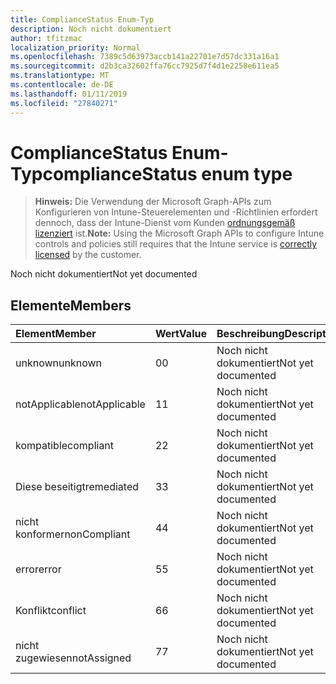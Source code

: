 ```yaml
---
title: ComplianceStatus Enum-Typ
description: Noch nicht dokumentiert
author: tfitzmac
localization_priority: Normal
ms.openlocfilehash: 7389c5d63973accb141a22701e7d57dc331a16a1
ms.sourcegitcommit: d2b3ca32602ffa76cc7925d7f4d1e2258e611ea5
ms.translationtype: MT
ms.contentlocale: de-DE
ms.lasthandoff: 01/11/2019
ms.locfileid: "27840271"
---
```

# <a name="compliancestatus-enum-type"></a><span data-ttu-id="b91f9-103">ComplianceStatus Enum-Typ</span><span class="sxs-lookup"><span data-stu-id="b91f9-103">complianceStatus enum type</span></span>

> <span data-ttu-id="b91f9-104">**Hinweis:** Die Verwendung der Microsoft Graph-APIs zum Konfigurieren von Intune-Steuerelementen und -Richtlinien erfordert dennoch, dass der Intune-Dienst vom Kunden [ordnungsgemäß lizenziert](https://go.microsoft.com/fwlink/?linkid=839381) ist.</span><span class="sxs-lookup"><span data-stu-id="b91f9-104">**Note:** Using the Microsoft Graph APIs to configure Intune controls and policies still requires that the Intune service is [correctly licensed](https://go.microsoft.com/fwlink/?linkid=839381) by the customer.</span></span>

<span data-ttu-id="b91f9-105">Noch nicht dokumentiert</span><span class="sxs-lookup"><span data-stu-id="b91f9-105">Not yet documented</span></span>
## <a name="members"></a><span data-ttu-id="b91f9-106">Elemente</span><span class="sxs-lookup"><span data-stu-id="b91f9-106">Members</span></span>
|<span data-ttu-id="b91f9-107">Element</span><span class="sxs-lookup"><span data-stu-id="b91f9-107">Member</span></span>|<span data-ttu-id="b91f9-108">Wert</span><span class="sxs-lookup"><span data-stu-id="b91f9-108">Value</span></span>|<span data-ttu-id="b91f9-109">Beschreibung</span><span class="sxs-lookup"><span data-stu-id="b91f9-109">Description</span></span>|
|:---|:---|:---|
|<span data-ttu-id="b91f9-110">unknown</span><span class="sxs-lookup"><span data-stu-id="b91f9-110">unknown</span></span>|<span data-ttu-id="b91f9-111">0</span><span class="sxs-lookup"><span data-stu-id="b91f9-111">0</span></span>|<span data-ttu-id="b91f9-112">Noch nicht dokumentiert</span><span class="sxs-lookup"><span data-stu-id="b91f9-112">Not yet documented</span></span>|
|<span data-ttu-id="b91f9-113">notApplicable</span><span class="sxs-lookup"><span data-stu-id="b91f9-113">notApplicable</span></span>|<span data-ttu-id="b91f9-114">1</span><span class="sxs-lookup"><span data-stu-id="b91f9-114">1</span></span>|<span data-ttu-id="b91f9-115">Noch nicht dokumentiert</span><span class="sxs-lookup"><span data-stu-id="b91f9-115">Not yet documented</span></span>|
|<span data-ttu-id="b91f9-116">kompatible</span><span class="sxs-lookup"><span data-stu-id="b91f9-116">compliant</span></span>|<span data-ttu-id="b91f9-117">2</span><span class="sxs-lookup"><span data-stu-id="b91f9-117">2</span></span>|<span data-ttu-id="b91f9-118">Noch nicht dokumentiert</span><span class="sxs-lookup"><span data-stu-id="b91f9-118">Not yet documented</span></span>|
|<span data-ttu-id="b91f9-119">Diese beseitigt</span><span class="sxs-lookup"><span data-stu-id="b91f9-119">remediated</span></span>|<span data-ttu-id="b91f9-120">3</span><span class="sxs-lookup"><span data-stu-id="b91f9-120">3</span></span>|<span data-ttu-id="b91f9-121">Noch nicht dokumentiert</span><span class="sxs-lookup"><span data-stu-id="b91f9-121">Not yet documented</span></span>|
|<span data-ttu-id="b91f9-122">nicht konformer</span><span class="sxs-lookup"><span data-stu-id="b91f9-122">nonCompliant</span></span>|<span data-ttu-id="b91f9-123">4</span><span class="sxs-lookup"><span data-stu-id="b91f9-123">4</span></span>|<span data-ttu-id="b91f9-124">Noch nicht dokumentiert</span><span class="sxs-lookup"><span data-stu-id="b91f9-124">Not yet documented</span></span>|
|<span data-ttu-id="b91f9-125">error</span><span class="sxs-lookup"><span data-stu-id="b91f9-125">error</span></span>|<span data-ttu-id="b91f9-126">5</span><span class="sxs-lookup"><span data-stu-id="b91f9-126">5</span></span>|<span data-ttu-id="b91f9-127">Noch nicht dokumentiert</span><span class="sxs-lookup"><span data-stu-id="b91f9-127">Not yet documented</span></span>|
|<span data-ttu-id="b91f9-128">Konflikt</span><span class="sxs-lookup"><span data-stu-id="b91f9-128">conflict</span></span>|<span data-ttu-id="b91f9-129">6</span><span class="sxs-lookup"><span data-stu-id="b91f9-129">6</span></span>|<span data-ttu-id="b91f9-130">Noch nicht dokumentiert</span><span class="sxs-lookup"><span data-stu-id="b91f9-130">Not yet documented</span></span>|
|<span data-ttu-id="b91f9-131">nicht zugewiesen</span><span class="sxs-lookup"><span data-stu-id="b91f9-131">notAssigned</span></span>|<span data-ttu-id="b91f9-132">7</span><span class="sxs-lookup"><span data-stu-id="b91f9-132">7</span></span>|<span data-ttu-id="b91f9-133">Noch nicht dokumentiert</span><span class="sxs-lookup"><span data-stu-id="b91f9-133">Not yet documented</span></span>|



